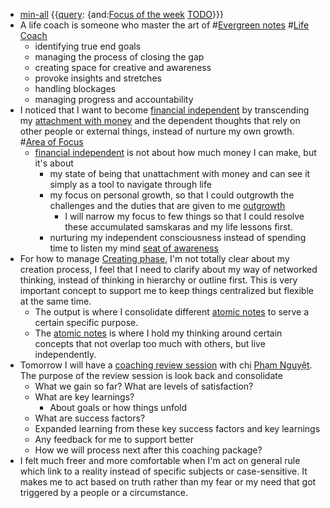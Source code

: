 - [min-all](<min-all.md>) {{[query](<query.md>): {and:[Focus of the week](<Focus of the week.md>) [TODO](<TODO.md>)}}}
- A life coach is someone who master the art of #[Evergreen notes](<Evergreen notes.md>) #[Life Coach](<Life Coach.md>)
    - identifying true end goals
    - managing the process of closing the gap
    - creating space for creative and awareness
    - provoke insights and stretches
    - handling blockages
    - managing progress and accountability
- I noticed that I want to become [financial independent](<financial independent.md>) by transcending my [attachment with money](<attachment with money.md>) and the dependent thoughts that rely on other people or external things, instead of nurture my own growth. #[Area of Focus](<Area of Focus.md>)
    - [financial independent](<financial independent.md>) is not about how much money I can make, but it's about
        - my state of being that unattachment with money and can see it simply as a tool to navigate through life
        - my focus on personal growth, so that I could outgrowth the challenges and the duties that are given to me [outgrowth](<outgrowth.md>)
            - I will narrow my focus to few things so that I could resolve these accumulated samskaras and my life lessons first.
        - nurturing my independent consciousness instead of spending time to listen my mind [seat of awareness](<seat of awareness.md>)
- For how to manage [Creating phase](<Creating phase.md>), I'm not totally clear about my creation process, I feel that I need to clarify about my way of networked thinking, instead of thinking in hierarchy or outline first. This is very important concept to support me to keep things centralized but flexible at the same time.
    - The output is where I consolidate different [atomic notes](<atomic notes.md>) to serve a certain specific purpose.
    - The [atomic notes](<atomic notes.md>) is where I hold my thinking around certain concepts that not overlap too much with others, but live independently.
- Tomorrow I will have a [coaching review session](<coaching review session.md>) with chị [Phạm Nguyệt](<Phạm Nguyệt.md>). The purpose of the review session is look back and consolidate 
    - What we gain so far? What are levels of satisfaction?
    - What are key learnings?
        - About goals or how things unfold
    - What are success factors?
    - Expanded learning from these key success factors and key learnings
    - Any feedback for me to support better
    - How we will process next after this coaching package?
- I felt much freer and more comfortable when I'm act on general rule which link to a reality instead of specific subjects or case-sensitive. It makes me to act based on truth rather than my fear or my need that got triggered by a people or a circumstance.
